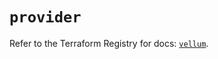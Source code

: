 # `provider`

Refer to the Terraform Registry for docs: [`vellum`](https://registry.terraform.io/providers/vellum-ai/vellum/0.0.2/docs).
